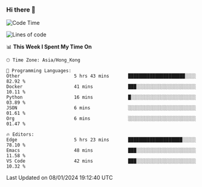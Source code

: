 ### Hi there 👋

<!--
**nicehiro/nicehiro** is a ✨ _special_ ✨ repository because its `README.md` (this file) appears on your GitHub profile.

Here are some ideas to get you started:

- 🔭 I’m currently working on ...
- 🌱 I’m currently learning ...
- 👯 I’m looking to collaborate on ...
- 🤔 I’m looking for help with ...
- 💬 Ask me about ...
- 📫 How to reach me: ...
- 😄 Pronouns: ...
- ⚡ Fun fact: ...
-->

<!--START_SECTION:waka-->
![Code Time](http://img.shields.io/badge/Code%20Time-189%20hrs%208%20mins-blue)

![Lines of code](https://img.shields.io/badge/From%20Hello%20World%20I%27ve%20Written-2.6%20million%20lines%20of%20code-blue)

📊 **This Week I Spent My Time On** 

```text
🕑︎ Time Zone: Asia/Hong_Kong

💬 Programming Languages: 
Other                    5 hrs 43 mins       █████████████████████░░░░   82.92 % 
Docker                   41 mins             ███░░░░░░░░░░░░░░░░░░░░░░   10.11 % 
Python                   16 mins             █░░░░░░░░░░░░░░░░░░░░░░░░   03.89 % 
JSON                     6 mins              ░░░░░░░░░░░░░░░░░░░░░░░░░   01.61 % 
Org                      6 mins              ░░░░░░░░░░░░░░░░░░░░░░░░░   01.47 % 

🔥 Editors: 
Edge                     5 hrs 23 mins       ████████████████████░░░░░   78.10 % 
Emacs                    48 mins             ███░░░░░░░░░░░░░░░░░░░░░░   11.58 % 
VS Code                  42 mins             ███░░░░░░░░░░░░░░░░░░░░░░   10.32 % 
```


 Last Updated on 08/01/2024 19:12:40 UTC
<!--END_SECTION:waka-->
